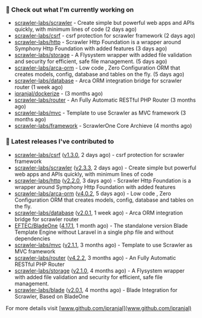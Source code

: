 ### 👷 Check out what I'm currently working on

- [scrawler-labs/scrawler](https://github.com/scrawler-labs/scrawler) - Create simple but powerful web apps and APIs quickly, with minimum lines of code (2 days ago)
- [scrawler-labs/csrf](https://github.com/scrawler-labs/csrf) - csrf protection for scrawler framework (2 days ago)
- [scrawler-labs/http](https://github.com/scrawler-labs/http) - Scrawler Http Foundation is a wrapper around Symphony Http Foundation with added features (3 days ago)
- [scrawler-labs/storage](https://github.com/scrawler-labs/storage) - A Flysystem wrapper with added file validation and security for efficient, safe file management. (5 days ago)
- [scrawler-labs/arca-orm](https://github.com/scrawler-labs/arca-orm) -  Low code , Zero Configuration ORM that creates models, config, database and tables on the fly. (5 days ago)
- [scrawler-labs/database](https://github.com/scrawler-labs/database) - Arca ORM integration bridge for scrawler router (1 week ago)
- [ipranjal/dockerize](https://github.com/ipranjal/dockerize) -  (3 months ago)
- [scrawler-labs/router](https://github.com/scrawler-labs/router) - An Fully Automatic RESTful PHP Router (3 months ago)
- [scrawler-labs/mvc](https://github.com/scrawler-labs/mvc) - Template to use Scrawler as MVC framework (3 months ago)
- [scrawler-labs/framework](https://github.com/scrawler-labs/framework) - ScrawlerOne Core Archieve (4 months ago)

### 🔭 Latest releases I've contributed to

- [scrawler-labs/csrf](https://github.com/scrawler-labs/csrf) ([v1.3.0](https://github.com/scrawler-labs/csrf/releases/tag/v1.3.0), 2 days ago) - csrf protection for scrawler framework
- [scrawler-labs/scrawler](https://github.com/scrawler-labs/scrawler) ([v2.3.3](https://github.com/scrawler-labs/scrawler/releases/tag/v2.3.3), 2 days ago) - Create simple but powerful web apps and APIs quickly, with minimum lines of code
- [scrawler-labs/http](https://github.com/scrawler-labs/http) ([v2.2.0](https://github.com/scrawler-labs/http/releases/tag/v2.2.0), 3 days ago) - Scrawler Http Foundation is a wrapper around Symphony Http Foundation with added features
- [scrawler-labs/arca-orm](https://github.com/scrawler-labs/arca-orm) ([v4.0.2](https://github.com/scrawler-labs/arca-orm/releases/tag/v4.0.2), 5 days ago) -  Low code , Zero Configuration ORM that creates models, config, database and tables on the fly.
- [scrawler-labs/database](https://github.com/scrawler-labs/database) ([v2.0.1](https://github.com/scrawler-labs/database/releases/tag/v2.0.1), 1 week ago) - Arca ORM integration bridge for scrawler router
- [EFTEC/BladeOne](https://github.com/EFTEC/BladeOne) ([4.17.1](https://github.com/EFTEC/BladeOne/releases/tag/4.17.1), 1 month ago) - The standalone version Blade Template Engine without Laravel in a single php file and without dependencies
- [scrawler-labs/mvc](https://github.com/scrawler-labs/mvc) ([v2.1.1](https://github.com/scrawler-labs/mvc/releases/tag/v2.1.1), 3 months ago) - Template to use Scrawler as MVC framework
- [scrawler-labs/router](https://github.com/scrawler-labs/router) ([v4.2.2](https://github.com/scrawler-labs/router/releases/tag/v4.2.2), 3 months ago) - An Fully Automatic RESTful PHP Router
- [scrawler-labs/storage](https://github.com/scrawler-labs/storage) ([v2.1.0](https://github.com/scrawler-labs/storage/releases/tag/v2.1.0), 4 months ago) - A Flysystem wrapper with added file validation and security for efficient, safe file management.
- [scrawler-labs/blade](https://github.com/scrawler-labs/blade) ([v2.0.1](https://github.com/scrawler-labs/blade/releases/tag/v2.0.1), 4 months ago) - Blade Integration for Scrawler, Based on BladeOne

For more details visit [www.github.com/ipranjal](www.github.com/ipranjal)


